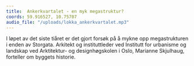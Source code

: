 ```yaml
---
title:  Ankerkvartalet - en myk megastruktur?
coords: 59.916527, 10.75707
audio_file: "/uploads/lokka_ankerkvartalet.mp3"
---
```

  
I løpet av det siste tiåret er det gjort forsøk på å mykne opp megastrukturen i enden av Storgata. Arkitekt og instituttleder ved Institutt for urbanisme og landskap ved Arktitektur- og designhøgskolen i Oslo, Marianne Skjulhaug, forteller om byggets historie.
